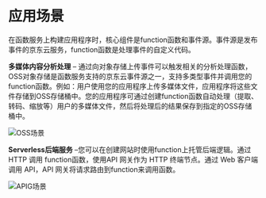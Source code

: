 # 应用场景

在函数服务上构建应用程序时，核心组件是function函数和事件源。事件源是发布事件的京东云服务，function函数是处理事件的自定义代码。

**多媒体内容分析处理** – 通过向对象存储上传事件可以触发相关的分析处理函数，OSS对象存储是函数服务支持的京东云事件源之一，支持多类型事件并调用您的function函数。例如：用户使用您的应用程序上传多媒体文件，应用程序将这些文件存储到OSS存储桶中。您的应用程序可通过创建function函数自动处理（提取、转码、缩放等）用户的多媒体文件，然后将处理后的结果保存到指定的OSS存储桶中。

 ![OSS场景](https://github.com/jdcloudcom/cn/blob/functionservice/image/Elastic-Compute/functionservice/scenarios1.png)
 
**Serverless后端服务** –您可以在创建网站时使用function上托管后端逻辑。通过HTTP 调用 function函数，使用API 网关作为 HTTP 终端节点。通过 Web 客户端调用 API，API 网关将请求路由到function来调用函数。

 ![APIG场景](https://github.com/jdcloudcom/cn/blob/functionservice/image/Elastic-Compute/functionservice/scenarios2.png)

